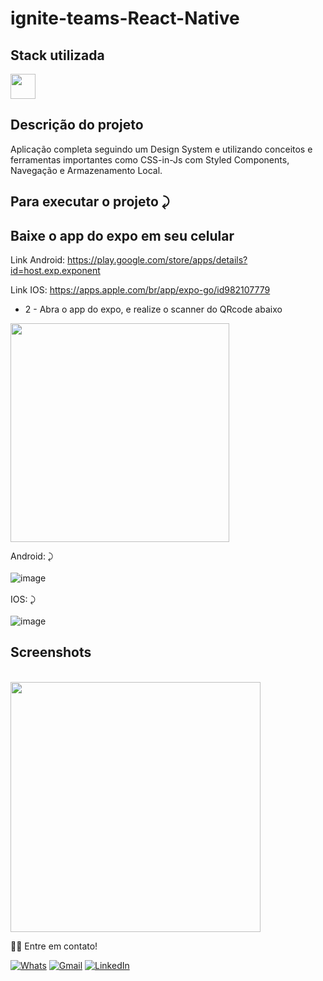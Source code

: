 # ignite-teams-React-Native


## Stack utilizada
<img width="40px" src="https://user-images.githubusercontent.com/77758027/210029739-747a82a8-b0bf-4db9-98aa-7962da71d27f.png" />


## Descrição do projeto 

<p>
 Aplicação completa seguindo um Design System e utilizando conceitos e ferramentas importantes como CSS-in-Js com Styled Components, Navegação e Armazenamento Local.
</p>



## Para executar o projeto ⤸

   ## Baixe o app do expo em seu celular

   Link Android: https://play.google.com/store/apps/details?id=host.exp.exponent

   Link IOS: https://apps.apple.com/br/app/expo-go/id982107779

   * 2 - Abra o app do expo, e realize o scanner do QRcode abaixo
   <img width="350px" src="https://user-images.githubusercontent.com/77758027/210073479-68b2a7c7-d5a1-46b5-9246-46ddcaddeee9.png" />

   Android: ⤸
     </br>
     </br>
  ![image](https://user-images.githubusercontent.com/77758027/211227529-1d89859b-359c-4dd2-928b-877c0dd70d6f.png)
     </br>
     </br>
   IOS:  ⤸
     </br>
     </br>
   ![image](https://user-images.githubusercontent.com/77758027/211227514-98da7408-7c67-4bcf-8d05-ee8c2d44537d.png)


## Screenshots
  <br/>
 <img width="400px" src="https://user-images.githubusercontent.com/77758027/211227451-996bb0fc-a95a-4c7b-9cf1-891cde262ce3.png" />




👋🏽 Entre em contato!
<br/>

 <a href="https://api.whatsapp.com/send?phone=5581991431834" target="_blank">![Whats](https://img.shields.io/badge/WhatsApp-25D366?style=for-the-badge&logo=whatsapp&logoColor=white)</a>
 <a href="mailto:jhonny_040996@hotmail.com">![Gmail](https://img.shields.io/badge/Gmail-D14836?style=for-the-badge&logo=gmail&logoColor=white)</a>
 <a href="https://www.linkedin.com/in/joandersonsilva337/" target="_blank">![LinkedIn](https://img.shields.io/badge/linkedin-%230077B5.svg?style=for-the-badge&logo=linkedin&logoColor=white)</a> 
